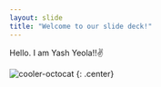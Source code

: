 ```yaml
---
layout: slide
title: "Welcome to our slide deck!"
---
```


Hello. I am Yash Yeola!!✌️

![cooler-octocat](https://octodex.github.com/images/twenty-percent-cooler-octocat.png)
{: .center}
